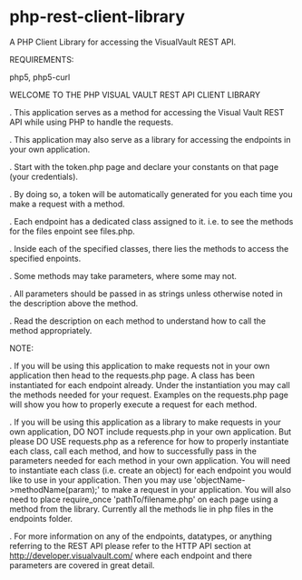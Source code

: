 # php-rest-client-library
A PHP Client Library for accessing the VisualVault REST API. 

REQUIREMENTS:

php5, php5-curl

WELCOME TO THE PHP VISUAL VAULT REST API CLIENT LIBRARY

. This application serves as a method for accessing the Visual Vault REST API while using PHP to handle the requests.

. This application may also serve as a library for accessing the endpoints in your own application. 

. Start with the token.php page and declare your constants on that page (your credentials). 

. By doing so, a token will be automatically generated for you each time you make a request with a method.

. Each endpoint has a dedicated class assigned to it. i.e. to see the methods for the files enpoint see files.php.

. Inside each of the specified classes, there lies the methods to access the specified enpoints. 

. Some methods may take parameters, where some may not. 

. All parameters should be passed in as strings unless otherwise noted in the description above the method.  

. Read the description on each method to understand how to call the method appropriately.

NOTE:

. If you will be using this application to make requests not in your own application then head to the requests.php page.
A class has been instantiated for each endpoint already. Under the instantiation you may call the methods 
needed for your request. Examples on the requests.php page will show you how to properly execute a request for each method.

. If you will be using this application as a library to make requests in your own application, DO NOT include requests.php
in your own application. But please DO USE requests.php as a reference for how to properly instantiate each class, 
call each method, and how to successfully pass in the parameters needed for each method in your own application. You will need
to instantiate each class (i.e. create an object) for each endpoint you would like to use in your application. 
Then you may use 'objectName->methodName(param);' to make a request in your application. 
You will also need to place require_once 'pathTo/filename.php' on each page using a method from the library. 
Currently all the methods lie in php files in the endpoints folder. 

. For more information on any of the endpoints, datatypes, or anything referring to the REST API please refer
to the HTTP API section at http://developer.visualvault.com/ where each endpoint and there parameters are
covered in great detail.
